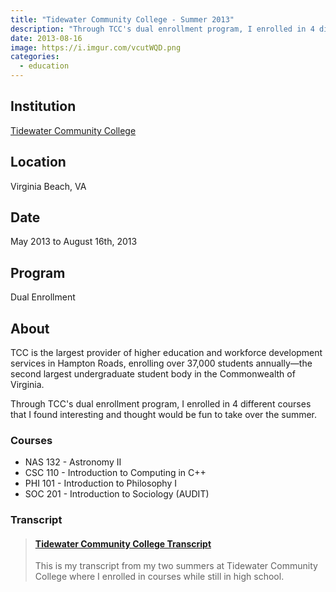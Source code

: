 ```yaml
---
title: "Tidewater Community College - Summer 2013"
description: "Through TCC's dual enrollment program, I enrolled in 4 different courses that I found interesting and thought would be fun to take over the summer."
date: 2013-08-16
image: https://i.imgur.com/vcutWQD.png
categories:
  - education
---
```


## Institution

[Tidewater Community College](https://tcc.edu)

## Location

Virginia Beach, VA

## Date

May 2013 to August 16th, 2013

## Program

Dual Enrollment

## About

TCC is the largest provider of higher education and workforce development services in Hampton Roads, enrolling over 37,000 students annually—the second largest undergraduate student body in the Commonwealth of Virginia.

Through TCC's dual enrollment program, I enrolled in 4 different courses that I found interesting and thought would be fun to take over the summer.

### Courses

- NAS 132 - Astronomy II
- CSC 110 - Introduction to Computing in C++
- PHI 101 - Introduction to Philosophy I
- SOC 201 - Introduction to Sociology (AUDIT)

### Transcript

<blockquote class="embedly-card"><h4><a href="https://www.scribd.com/document/353207049/Tidewater-Community-College-Transcript">Tidewater Community College Transcript</a></h4><p>This is my transcript from my two summers at Tidewater Community College where I enrolled in courses while still in high school.</p></blockquote>
<script async src="//cdn.embedly.com/widgets/platform.js" charset="UTF-8"></script>
